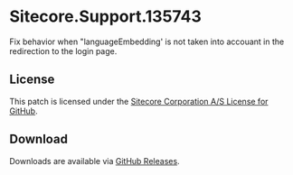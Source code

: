 # Sitecore.Support.135743
Fix behavior when &quot;languageEmbedding' is not taken into accouant in the redirection to the login page.

## License  
This patch is licensed under the [Sitecore Corporation A/S License for GitHub](https://github.com/sitecoresupport/Sitecore.Support.135743/blob/master/LICENSE).  

## Download  
Downloads are available via [GitHub Releases](https://github.com/sitecoresupport/Sitecore.Support.135743/releases).  
